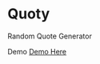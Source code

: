 # Quoty
Random Quote Generator

Demo
<a href="https://github.com/authenticCo/Quoty/blob/master/index.html">Demo Here</a>